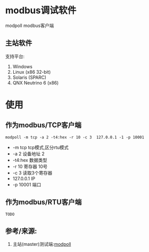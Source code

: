 # modbus调试软件

modpoll modbus客户端

## 主站软件 

支持平台:

1. Windows
2. Linux (x86 32-bit)
3. Solaris (SPARC)
4. QNX Neutrino 6 (x86)

# 使用

## 作为modbus/TCP客户端

	modpoll -m tcp -a 2 -t4:hex -r 10 -c 3  127.0.0.1 -1 -p 10001

* -m tcp tcp模式,区分rtu模式
* -a 2 设备地址 2
* -t4:hex 数据类型
* -r 10 寄存器 10号
* -c 3  读取3个寄存器
* 127.0.0.1 IP
* -p 10001 端口

## 作为modbus/RTU客户端

    TODO


## 参考/来源:
1. 主站(master)测试端:[modpoll](http://www.modbusdriver.com/modpoll.html)
